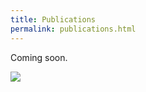 ```yaml
---
title: Publications
permalink: publications.html
---
```


Coming soon.

![](https://image.freepik.com/free-vector/geometric-background-with-text-of-coming-soon_1017-5069.jpg)
